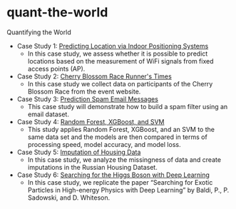 # quant-the-world


Quantifying the World

* Case Study 1: [Predicting Location via Indoor Positioning Systems](./case_study_1)
  * In this case study, we assess whether it is possible to predict locations based on the measurement of WiFi signals from fixed access points (AP).
* Case Study 2: [Cherry Blossom Race Runner's Times](./case_study_2)
  * In this case study we collect data on participants of the Cherry Blossom Race from the event website.
* Case Study 3: [Prediction Spam Email Messages](./case_study_3)
  * This case study will demonstrate how to build a spam filter using an email dataset.
* Case Study 4: [Random Forest, XGBoost, and SVM](./case_study_4)
  * This study applies Random Forest, XGBoost, and an SVM to the same data set and the models are then compared in terms of processing speed, model accuracy, and model loss.
* Case Study 5: [Imputation of Housing Data](./case_study_5)
  * In this case study, we analyze the missingness of data and create imputations in the Russian Housing Dataset.
* Case Study 6: [Searching for the Higgs Boson with Deep Learning]()
  * In this case study, we replicate the paper “Searching for Exotic Particles in High-energy Physics with Deep Learning” by Baldi, P., P. Sadowski, and D. Whiteson.

